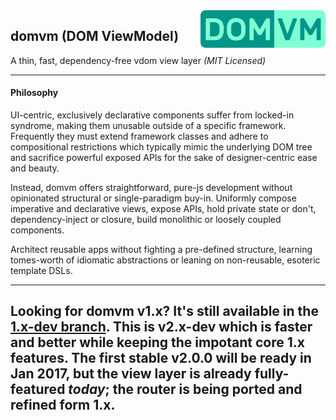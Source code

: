 <img src="logo.png" alt="domvm logo" style="max-width:100%;" align="right" height="60">

domvm (DOM ViewModel)
---------------------
A thin, fast, dependency-free vdom view layer _(MIT Licensed)_

---
#### Philosophy

UI-centric, exclusively declarative components suffer from locked-in syndrome, making them unusable outside of a specific framework. Frequently they must extend framework classes and adhere to compositional restrictions which typically mimic the underlying DOM tree and sacrifice powerful exposed APIs for the sake of designer-centric ease and beauty.

Instead, domvm offers straightforward, pure-js development without opinionated structural or single-paradigm buy-in. Uniformly compose imperative and declarative views, expose APIs, hold private state or don't, dependency-inject or closure, build monolithic or loosely coupled components.

Architect reusable apps without fighting a pre-defined structure, learning tomes-worth of idiomatic abstractions or leaning on non-reusable, esoteric template DSLs.

---

## Looking for domvm v1.x? It's still available in the [1.x-dev branch](https://github.com/leeoniya/domvm/tree/1.x-dev). This is v2.x-dev which is faster and better while keeping the impotant core 1.x features. The first stable v2.0.0 will be ready in Jan 2017, but the view layer is already fully-featured *today*; the router is being ported and refined form 1.x.